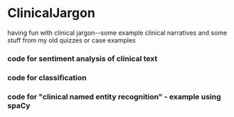 # ClinicalJargon
having fun with clinical jargon--some example clinical narratives and some stuff from my old quizzes or case examples

### code for sentiment analysis of clinical text

### code for classification

### code for "clinical named entity recognition" - example using spaCy

